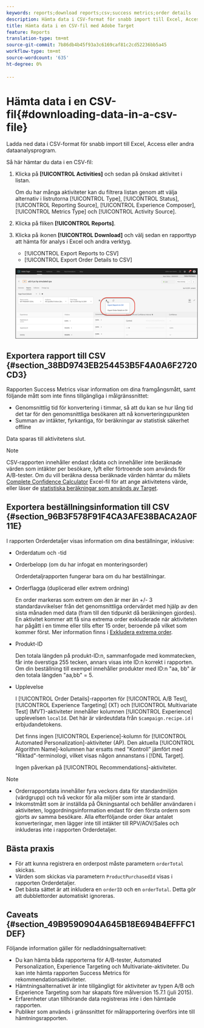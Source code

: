 ```yaml
---
keywords: reports;download reports;csv;success metrics;order details
description: Hämta data i CSV-format för snabb import till Excel, Access eller andra dataanalysprogram med Adobe Target.
title: Hämta data i en CSV-fil med Adobe Target
feature: Reports
translation-type: tm+mt
source-git-commit: 7b86db4b45f93a3c6169caf81c2cd52236bb5a45
workflow-type: tm+mt
source-wordcount: '635'
ht-degree: 0%

---
```



# Hämta data i en CSV-fil{#downloading-data-in-a-csv-file}

Ladda ned data i CSV-format för snabb import till Excel, Access eller andra dataanalysprogram.

Så här hämtar du data i en CSV-fil:

1. Klicka på **[!UICONTROL Activities]** och sedan på önskad aktivitet i listan.

   Om du har många aktiviteter kan du filtrera listan genom att välja alternativ i listrutorna [!UICONTROL Type], [!UICONTROL Status], [!UICONTROL Reporting Source], [!UICONTROL Experience Composer], [!UICONTROL Metrics Type] och [!UICONTROL Activity Source].

1. Klicka på fliken **[!UICONTROL Reports]**.
1. Klicka på ikonen **[!UICONTROL Download]** och välj sedan en rapporttyp att hämta för analys i Excel och andra verktyg.

   * [!UICONTROL Export Reports to CSV]
   * [!UICONTROL Export Order Details to CSV]

   ![Hämtningsalternativ](/help/c-reports/assets/download-options.png)

## Exportera rapport till CSV {#section_38BD9743EB254453B5F4A0A6F2720CD3}

Rapporten Success Metrics visar information om dina framgångsmått, samt följande mått som inte finns tillgängliga i målgränssnittet:

* Genomsnittlig tid för konvertering i timmar, så att du kan se hur lång tid det tar för den genomsnittliga besökaren att nå konverteringspunkten
* Summan av intäkter, fyrkantiga, för beräkningar av statistisk säkerhet offline

Data sparas till aktivitetens slut.

>[!NOTE]
>
>CSV-rapporten innehåller endast rådata och innehåller inte beräknade värden som intäkter per besökare, lyft eller förtroende som används för A/B-tester. Om du vill beräkna dessa beräknade värden hämtar du målets [Complete Confidence Calculator](/help/assets/complete_confidence_calculator.xlsx) Excel-fil för att ange aktivitetens värde, eller läser de [statistiska beräkningar som används av Target](/help/assets/statistical-calculations.pdf).

## Exportera beställningsinformation till CSV {#section_96B3F578F91F4CA3AFE38BACA2A0F11E}

I rapporten Orderdetaljer visas information om dina beställningar, inklusive:

* Orderdatum och -tid
* Orderbelopp (om du har infogat en monteringsorder)

   Orderdetaljrapporten fungerar bara om du har beställningar.

* Orderflagga (duplicerad eller extrem ordning)

   En order markeras som extrem om den är mer än +/- 3 standardavvikelser från det genomsnittliga ordervärdet med hjälp av den sista månaden med data (fram till den tidpunkt då beräkningen gjordes). En aktivitet kommer att få sina extrema order exkluderade när aktiviteten har pågått i en timme eller tills efter 15 order, beroende på vilket som kommer först. Mer information finns i [Exkludera extrema order](/help/c-reports/c-report-settings/excluding-extreme-orders.md#task_2AE7743FFCDD466DAEEB720BE5F33DAA).

* Produkt-ID

   Den totala längden på produkt-ID:n, sammanfogade med kommatecken, får inte överstiga 255 tecken, annars visas inte ID:n korrekt i rapporten. Om din beställning till exempel innehåller produkter med ID:n &quot;aa, bb&quot; är den totala längden &quot;aa,bb&quot; = 5.

* Upplevelse

   I [!UICONTROL Order Details]-rapporten för [!UICONTROL A/B Test], [!UICONTROL Experience Targeting] (XT) och [!UICONTROL Multivariate Test] (MVT)-aktiviteter innehåller kolumnen [!UICONTROL Experience] upplevelsen `localId`. Det här är värdeutdata från `$campaign.recipe.id` i erbjudandetokens.

   Det finns ingen [!UICONTROL Experience]-kolumn för [!UICONTROL Automated Personalization]-aktiviteter (AP). Den aktuella [!UICONTROL Algorithm Name]-kolumnen har ersatts med &quot;Kontroll&quot; jämfört med &quot;Riktad&quot;-terminologi, vilket visas någon annanstans i [!DNL Target].

   Ingen påverkan på [!UICONTROL Recommendations]-aktiviteter.

>[!NOTE]
>
>* Orderrapportdata innehåller fyra veckors data för standardmiljön (värdgrupp) och två veckor för alla miljöer som inte är standard.
>* Inkomstmått som är inställda på Ökningsantal och behåller användaren i aktiviteten, loggordningsinformation endast för den första ordern som gjorts av samma besökare. Alla efterföljande order ökar antalet konverteringar, men lägger inte till intäkter till RPV/AOV/Sales och inkluderas inte i rapporten Orderdetaljer.


## Bästa praxis

* För att kunna registrera en orderpost måste parametern `orderTotal` skickas.
* Värden som skickas via parametern `ProductPurchasedId` visas i rapporten Orderdetaljer.
* Det bästa sättet är att inkludera en `orderID` och en `orderTotal`. Detta gör att dubblettorder automatiskt ignoreras.

## Caveats {#section_49B9590904A645B18E694B4EFFFC1DEF}

Följande information gäller för nedladdningsalternativet:

* Du kan hämta båda rapporterna för A/B-tester, Automated Personalization, Experience Targeting och Multivariate-aktiviteter. Du kan inte hämta rapporten Success Metrics för rekommendationsaktiviteter.
* Hämtningsalternativet är inte tillgängligt för aktiviteter av typen A/B och Experience Targeting som har skapats före målversion 15.7.1 (juli 2015).
* Erfarenheter utan tillhörande data registreras inte i den hämtade rapporten.
* Publiker som används i gränssnittet för målrapportering överförs inte till hämtningsrapporten.
